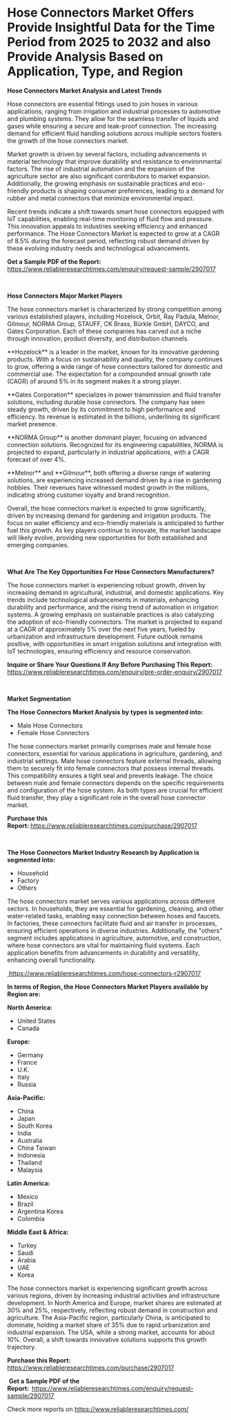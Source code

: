 <p><h1>Hose Connectors Market Offers Provide Insightful Data for the Time Period from 2025 to 2032 and also Provide Analysis Based on Application, Type, and Region</h1></p><p><strong>Hose Connectors Market Analysis and Latest Trends</strong></p>
<p><p>Hose connectors are essential fittings used to join hoses in various applications, ranging from irrigation and industrial processes to automotive and plumbing systems. They allow for the seamless transfer of liquids and gases while ensuring a secure and leak-proof connection. The increasing demand for efficient fluid handling solutions across multiple sectors fosters the growth of the hose connectors market.</p><p>Market growth is driven by several factors, including advancements in material technology that improve durability and resistance to environmental factors. The rise of industrial automation and the expansion of the agriculture sector are also significant contributors to market expansion. Additionally, the growing emphasis on sustainable practices and eco-friendly products is shaping consumer preferences, leading to a demand for rubber and metal connectors that minimize environmental impact.</p><p>Recent trends indicate a shift towards smart hose connectors equipped with IoT capabilities, enabling real-time monitoring of fluid flow and pressure. This innovation appeals to industries seeking efficiency and enhanced performance. The Hose Connectors Market is expected to grow at a CAGR of 8.5% during the forecast period, reflecting robust demand driven by these evolving industry needs and technological advancements.</p></p>
<p><strong>Get a Sample PDF of the Report:&nbsp;</strong> <a href="https://www.reliableresearchtimes.com/enquiry/request-sample/2907017?utm_campaign=3087&utm_medium=2&utm_source=Github&utm_content=ia&utm_term=12032025&utm_id=hose-connectors">https://www.reliableresearchtimes.com/enquiry/request-sample/2907017</a></p>
<p>&nbsp;</p>
<p><strong>Hose Connectors Major Market Players</strong></p>
<p><p>The hose connectors market is characterized by strong competition among various established players, including Hozelock, Orbit, Ray Padula, Melnor, Gilmour, NORMA Group, STAUFF, CK Brass, Bürkle GmbH, DAYCO, and Gates Corporation. Each of these companies has carved out a niche through innovation, product diversity, and distribution channels.</p><p>**Hozelock** is a leader in the market, known for its innovative gardening products. With a focus on sustainability and quality, the company continues to grow, offering a wide range of hose connectors tailored for domestic and commercial use. The expectation for a compounded annual growth rate (CAGR) of around 5% in its segment makes it a strong player.</p><p>**Gates Corporation** specializes in power transmission and fluid transfer solutions, including durable hose connectors. The company has seen steady growth, driven by its commitment to high performance and efficiency. Its revenue is estimated in the billions, underlining its significant market presence.</p><p>**NORMA Group** is another dominant player, focusing on advanced connection solutions. Recognized for its engineering capabilities, NORMA is projected to expand, particularly in industrial applications, with a CAGR forecast of over 4%.</p><p>**Melnor** and **Gilmour**, both offering a diverse range of watering solutions, are experiencing increased demand driven by a rise in gardening hobbies. Their revenues have witnessed modest growth in the millions, indicating strong customer loyalty and brand recognition.</p><p>Overall, the hose connectors market is expected to grow significantly, driven by increasing demand for gardening and irrigation products. The focus on water efficiency and eco-friendly materials is anticipated to further fuel this growth. As key players continue to innovate, the market landscape will likely evolve, providing new opportunities for both established and emerging companies.</p></p>
<p>&nbsp;</p>
<p><strong>What Are The Key Opportunities For Hose Connectors Manufacturers?</strong></p>
<p><p>The hose connectors market is experiencing robust growth, driven by increasing demand in agricultural, industrial, and domestic applications. Key trends include technological advancements in materials, enhancing durability and performance, and the rising trend of automation in irrigation systems. A growing emphasis on sustainable practices is also catalyzing the adoption of eco-friendly connectors. The market is projected to expand at a CAGR of approximately 5% over the next five years, fueled by urbanization and infrastructure development. Future outlook remains positive, with opportunities in smart irrigation solutions and integration with IoT technologies, ensuring efficiency and resource conservation.</p></p>
<p><strong>Inquire or Share Your Questions If Any Before Purchasing This Report:</strong> <a href="https://www.reliableresearchtimes.com/enquiry/pre-order-enquiry/2907017?utm_campaign=3087&utm_medium=2&utm_source=Github&utm_content=ia&utm_term=12032025&utm_id=hose-connectors">https://www.reliableresearchtimes.com/enquiry/pre-order-enquiry/2907017</a></p>
<p>&nbsp;</p>
<p><strong>Market Segmentation</strong></p>
<p><strong>The Hose Connectors Market Analysis by types is segmented into:</strong></p>
<p><ul><li>Male Hose Connectors</li><li>Female Hose Connectors</li></ul></p>
<p><p>The hose connectors market primarily comprises male and female hose connectors, essential for various applications in agriculture, gardening, and industrial settings. Male hose connectors feature external threads, allowing them to securely fit into female connectors that possess internal threads. This compatibility ensures a tight seal and prevents leakage. The choice between male and female connectors depends on the specific requirements and configuration of the hose system. As both types are crucial for efficient fluid transfer, they play a significant role in the overall hose connector market.</p></p>
<p><strong>Purchase this Report:&nbsp;</strong><a href="https://www.reliableresearchtimes.com/purchase/2907017?utm_campaign=3087&utm_medium=2&utm_source=Github&utm_content=ia&utm_term=12032025&utm_id=hose-connectors">https://www.reliableresearchtimes.com/purchase/2907017</a></p>
<p>&nbsp;</p>
<p><strong>The Hose Connectors Market Industry Research by Application is segmented into:</strong></p>
<p><ul><li>Household</li><li>Factory</li><li>Others</li></ul></p>
<p><p>The hose connectors market serves various applications across different sectors. In households, they are essential for gardening, cleaning, and other water-related tasks, enabling easy connection between hoses and faucets. In factories, these connectors facilitate fluid and air transfer in processes, ensuring efficient operations in diverse industries. Additionally, the "others" segment includes applications in agriculture, automotive, and construction, where hose connectors are vital for maintaining fluid systems. Each application benefits from advancements in durability and versatility, enhancing overall functionality.</p></p>
<p><a href="https://www.reliableresearchtimes.com/hose-connectors-r2907017?utm_campaign=3087&utm_medium=2&utm_source=Github&utm_content=ia&utm_term=12032025&utm_id=hose-connectors">&nbsp;https://www.reliableresearchtimes.com/hose-connectors-r2907017</a></p>
<p><strong>In terms of Region, the Hose Connectors Market Players available by Region are:</strong></p>
<p>
    <p> <strong> North America: </strong>
        <ul>
            <li>United States</li>
            <li>Canada</li>
        </ul>
        </p> 
    <p> <strong> Europe: </strong>
        <ul>
            <li>Germany</li>
            <li>France</li>
            <li>U.K.</li>
            <li>Italy</li>
            <li>Russia</li>
        </ul>
        </p> 
    <p> <strong> Asia-Pacific: </strong>
        <ul>
            <li>China</li>
            <li>Japan</li>
            <li>South Korea</li>
            <li>India</li>
            <li>Australia</li>
            <li>China Taiwan</li>
            <li>Indonesia</li>
            <li>Thailand</li>
            <li>Malaysia</li>
        </ul>
        </p> 
    <p> <strong> Latin America: </strong>
        <ul>
            <li>Mexico</li>
            <li>Brazil</li>
            <li>Argentina Korea</li>
            <li>Colombia</li>
        </ul>
        </p> 
    <p> <strong> Middle East & Africa: </strong>
        <ul>
            <li>Turkey</li>
            <li>Saudi</li>
            <li>Arabia</li>
            <li>UAE</li>
            <li>Korea</li>
        </ul>
    </p>
    </p>
<p><p>The hose connectors market is experiencing significant growth across various regions, driven by increasing industrial activities and infrastructure development. In North America and Europe, market shares are estimated at 30% and 25%, respectively, reflecting robust demand in construction and agriculture. The Asia-Pacific region, particularly China, is anticipated to dominate, holding a market share of 35% due to rapid urbanization and industrial expansion. The USA, while a strong market, accounts for about 10%. Overall, a shift towards innovative solutions supports this growth trajectory.</p></p>
<p><strong>Purchase this Report: </strong><a href="https://www.reliableresearchtimes.com/purchase/2907017?utm_campaign=3087&utm_medium=2&utm_source=Github&utm_content=ia&utm_term=12032025&utm_id=hose-connectors">https://www.reliableresearchtimes.com/purchase/2907017</a></p>
<p>&nbsp;<strong>Get a Sample PDF of the Report:&nbsp;&nbsp;</strong><a href="https://www.reliableresearchtimes.com/enquiry/request-sample/2907017?utm_campaign=3087&utm_medium=2&utm_source=Github&utm_content=ia&utm_term=12032025&utm_id=hose-connectors">https://www.reliableresearchtimes.com/enquiry/request-sample/2907017</a></p>
<p><strong></strong></p>
<p>Check more reports on <a href="https://www.reliableresearchtimes.com/?utm_campaign=3087&utm_medium=2&utm_source=Github&utm_content=ia&utm_term=12032025&utm_id=hose-connectors">https://www.reliableresearchtimes.com/</a></p>